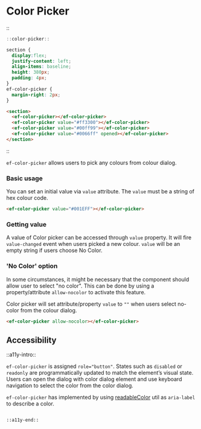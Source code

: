 <!--
type: page
title: Color Picker
location: ./elements/color-picker
layout: default
-->

# Color Picker
::
```javascript
::color-picker::
```
```css
section {
  display:flex;
  justify-content: left;
  align-items: baseline;
  height: 380px;
  padding: 4px;
}
ef-color-picker {
  margin-right: 2px;
}
```
```html
<section>
  <ef-color-picker></ef-color-picker>
  <ef-color-picker value="#ff3300"></ef-color-picker>
  <ef-color-picker value="#00ff99"></ef-color-picker>
  <ef-color-picker value="#0066ff" opened></ef-color-picker>
</section>
```
::

`ef-color-picker` allows users to pick any colours from colour dialog.

### Basic usage
You can set an initial value via `value` attribute. The `value` must be a string of hex colour code.

```html
<ef-color-picker value="#001EFF"></ef-color-picker>
```

### Getting value
A value of Color picker can be accessed through `value` property. It will fire `value-changed` event when users picked a new colour. `value` will be an empty string if users choose No Color.

### 'No Color' option
In some circumstances, it might be necessary that the component should allow user to select "no color". This can be done by using a property/attribute `allow-nocolor` to activate this feature.

Color picker will set attribute/property `value` to `""` when users select no-color from the colour dialog.

```html
<ef-color-picker allow-nocolor></ef-color-picker>
```

## Accessibility
::a11y-intro::

`ef-color-picker` is assigned `role="button"`. States such as `disabled` or `readonly` are programmatically updated to match the element’s visual state. Users can open the dialog with color dialog element and use keyboard navigation to select the color from the color dialog.

`ef-color-picker` has implemented by using [readableColor](https://github.com/Refinitiv/refinitiv-ui/tree/v6/packages/utils#color-helper) util as `aria-label` to describe a color.
```

::a11y-end::
